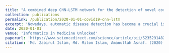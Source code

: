 ```yaml
---
title: "A combined deep CNN-LSTM network for the detection of novel coronavirus (COVID-19) using X-ray images"
collection: publications
permalink: /publication/2020-01-01-covid19-cnn-lstm
excerpt: 'Nowadays, automatic disease detection has become a crucial issue in medical science due to rapid population growth. An automatic disease detection framework assists doctors in the diagnosis of disease and provides exact, consistent, and fast results and reduces the death rate. Coronavirus (COVID-19) has become one of the most severe and acute diseases in recent times and has spread globally. Therefore, an automated detection system, as the fastest diagnostic option, should be implemented to impede COVID-19 from spreading. This paper aims to introduce a deep learning technique based on the combination of a convolutional neural network (CNN) and long short-term memory (LSTM) to diagnose COVID-19 automatically from X-ray images. In this system, CNN is used for deep feature extraction and LSTM is used for detection using the extracted feature. A collection of 4575 X-ray images, including 1525 images of COVID-19, were used as a dataset in this system. The experimental results show that our proposed system achieved an accuracy of 99.4%, AUC of 99.9%, specificity of 99.2%, sensitivity of 99.3%, and F1-score of 98.9%. The system achieved desired results on the currently available dataset, which can be further improved when more COVID-19 images become available. The proposed system can help doctors to diagnose and treat COVID-19 patients easily.'
date: 2020-01-01
venue: 'Informatics in Medicine Unlocked'
paperurl: 'https://www.sciencedirect.com/science/article/pii/S2352914820303024'
citation: 'Md. Zabirul Islam, Md. Milon Islam, Amanullah Asraf. (2020). &quot;A combined deep CNN-LSTM network for the detection of novel coronavirus (COVID-19) using X-ray images.&quot; <i>Informatics in Medicine Unlocked</i>, Vol-20, 100412.'
---
```





